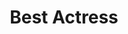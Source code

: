 ---
title: "Best Actress"
edition: 2005
winner: Keira Knightley
kind: "actor"
film: pride-and-prejudice.md
image: https://m.media-amazon.com/images/M/MV5BNzA5MjEyMGYtNzNhOS00ODFmLTk0MjAtNTgzZTdkOWU2MGY1XkEyXkFqcGdeQXVyOTc5MDI5NjE@._V1_FMjpg_UX1280_.jpg
type: award
weight: 5
---
